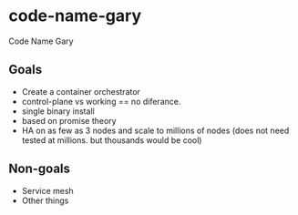 # code-name-gary
Code Name Gary

## Goals
 * Create a container orchestrator
 * control-plane vs working == no diferance.
 * single binary install
 * based on promise theory
 * HA on as few as 3 nodes and scale to millions of nodes (does not need tested at millions. but thousands would be cool)


## Non-goals
 * Service mesh
 * Other things 
